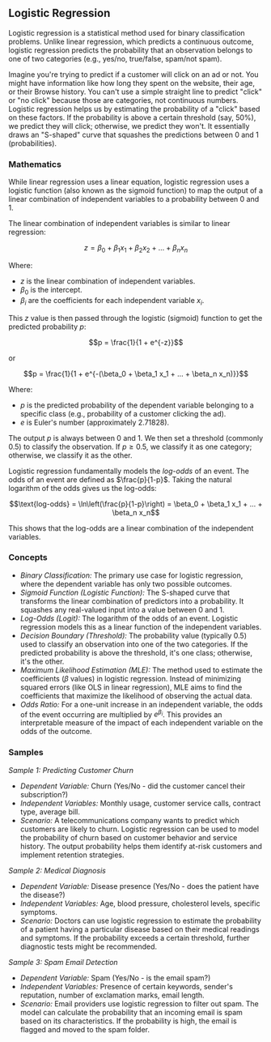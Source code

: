 
## Logistic Regression

Logistic regression is a statistical method used for binary classification problems. Unlike linear
regression, which predicts a continuous outcome, logistic regression predicts the probability that
an observation belongs to one of two categories (e.g., yes/no, true/false, spam/not spam).

Imagine you're trying to predict if a customer will click on an ad or not. You might have information
like how long they spent on the website, their age, or their Browse history. You can't use a simple
straight line to predict "click" or "no click" because those are categories, not continuous numbers.
Logistic regression helps us by estimating the probability of a "click" based on these factors. If
the probability is above a certain threshold (say, 50%), we predict they will click; otherwise, we
predict they won't. It essentially draws an "S-shaped" curve that squashes the predictions between
0 and 1 (probabilities).


### Mathematics

While linear regression uses a linear equation, logistic regression uses a logistic function (also
known as the sigmoid function) to map the output of a linear combination of independent variables
to a probability between 0 and 1.

The linear combination of independent variables is similar to linear regression:

```math
z = \beta_0 + \beta_1 x_1 + \beta_2 x_2 + ... + \beta_n x_n
```

Where:
* $z$ is the linear combination of independent variables.
* $\beta_0$ is the intercept.
* $\beta_i$ are the coefficients for each independent variable $x_i$.

This $z$ value is then passed through the logistic (sigmoid) function to get the predicted probability $p$:

```math
p = \frac{1}{1 + e^{-z}}
```

or

```math
p = \frac{1}{1 + e^{-(\beta_0 + \beta_1 x_1 + ... + \beta_n x_n)}}
```

Where:
* $p$ is the predicted probability of the dependent variable belonging to a specific class (e.g.,
  probability of a customer clicking the ad).
* $e$ is Euler's number (approximately 2.71828).

The output $p$ is always between 0 and 1. We then set a threshold (commonly 0.5) to classify the
observation. If $p \geq 0.5$, we classify it as one category; otherwise, we classify it as the other.

Logistic regression fundamentally models the *log-odds* of an event. The odds of an event are defined
as $\frac{p}{1-p}$. Taking the natural logarithm of the odds gives us the log-odds:

```math
\text{log-odds} = \ln\left(\frac{p}{1-p}\right) = \beta_0 + \beta_1 x_1 + ... + \beta_n x_n
```

This shows that the log-odds are a linear combination of the independent variables.


### Concepts

* *Binary Classification:* The primary use case for logistic regression, where the dependent variable
  has only two possible outcomes.
* *Sigmoid Function (Logistic Function):* The S-shaped curve that transforms the linear combination of
  predictors into a probability. It squashes any real-valued input into a value between 0 and 1.
* *Log-Odds (Logit):* The logarithm of the odds of an event. Logistic regression models this as a linear
  function of the independent variables.
* *Decision Boundary (Threshold):* The probability value (typically 0.5) used to classify an observation
  into one of the two categories. If the predicted probability is above the threshold, it's one class;
  otherwise, it's the other.
* *Maximum Likelihood Estimation (MLE):* The method used to estimate the coefficients ($\beta$ values)
  in logistic regression. Instead of minimizing squared errors (like OLS in linear regression), MLE aims
  to find the coefficients that maximize the likelihood of observing the actual data.
* *Odds Ratio:* For a one-unit increase in an independent variable, the odds of the event occurring are
  multiplied by $e^{\beta_i}$. This provides an interpretable measure of the impact of each independent
  variable on the odds of the outcome.


### Samples


*Sample 1: Predicting Customer Churn*

* *Dependent Variable:* Churn (Yes/No - did the customer cancel their subscription?)
* *Independent Variables:* Monthly usage, customer service calls, contract type, average bill.
* *Scenario:* A telecommunications company wants to predict which customers are likely to churn.
  Logistic regression can be used to model the probability of churn based on customer behavior and
  service history. The output probability helps them identify at-risk customers and implement
  retention strategies.

*Sample 2: Medical Diagnosis*

* *Dependent Variable:* Disease presence (Yes/No - does the patient have the disease?)
* *Independent Variables:* Age, blood pressure, cholesterol levels, specific symptoms.
* *Scenario:* Doctors can use logistic regression to estimate the probability of a patient having
  a particular disease based on their medical readings and symptoms. If the probability exceeds a
  certain threshold, further diagnostic tests might be recommended.

*Sample 3: Spam Email Detection*

* *Dependent Variable:* Spam (Yes/No - is the email spam?)
* *Independent Variables:* Presence of certain keywords, sender's reputation, number of exclamation
  marks, email length.
* *Scenario:* Email providers use logistic regression to filter out spam. The model can calculate
  the probability that an incoming email is spam based on its characteristics. If the probability
  is high, the email is flagged and moved to the spam folder.


